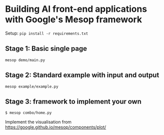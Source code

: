 # Building AI front-end applications with Google's Mesop framework

Setup: `pip install -r requirements.txt`

## Stage 1: Basic single page

```
mesop demo/main.py
```

## Stage 2: Standard example with input and output

```
mesop example/example.py
```

## Stage 3: framework to implement your own
```
$ mesop combo/home.py
```

Implement the visualisation from https://google.github.io/mesop/components/plot/ 
